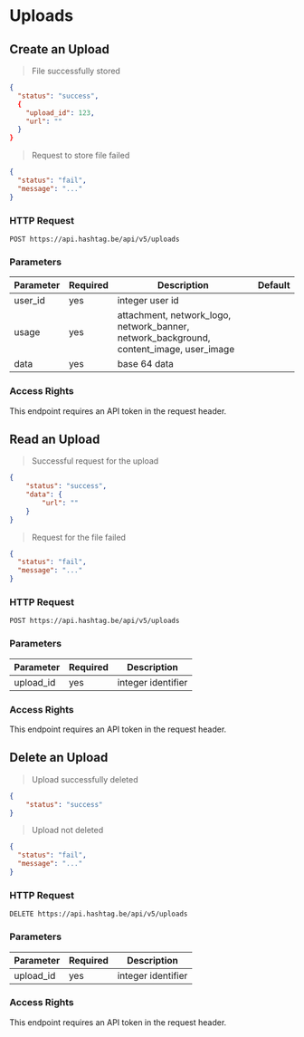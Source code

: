 # Uploads


## Create an Upload

> File successfully stored

```json
{
  "status": "success",
  {
    "upload_id": 123,
    "url": ""
  }
}
```

> Request to store file failed

```json
{
  "status": "fail",
  "message": "..."
}
```

### HTTP Request

`POST https://api.hashtag.be/api/v5/uploads`

### Parameters

Parameter | Required | Description | Default
--------- | -------- | ----------- | -------
user_id | yes | integer user id |
usage | yes | attachment, network_logo, network_banner, network_background, content_image, user_image |
data | yes | base 64 data |

### Access Rights

This endpoint requires an API token in the request header.





## Read an Upload

> Successful request for the upload

```json
{
    "status": "success",
    "data": {
        "url": ""
    }
}
```

> Request for the file failed

```json
{
  "status": "fail",
  "message": "..."
}
```

### HTTP Request

`POST https://api.hashtag.be/api/v5/uploads`

### Parameters

Parameter | Required | Description
--------- | -------- | -----------
upload_id | yes | integer identifier

### Access Rights

This endpoint requires an API token in the request header.





## Delete an Upload

> Upload successfully deleted

```json
{
    "status": "success"
}
```

> Upload not deleted

```json
{
  "status": "fail",
  "message": "..."
}
```

### HTTP Request

`DELETE https://api.hashtag.be/api/v5/uploads`

### Parameters

Parameter | Required | Description
--------- | -------- | -----------
upload_id | yes | integer identifier

### Access Rights

This endpoint requires an API token in the request header.

